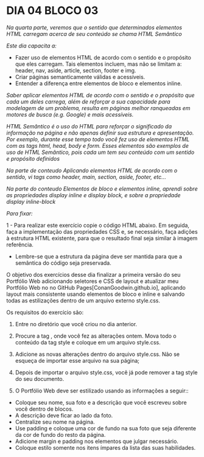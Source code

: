 # DIA 04 BLOCO 03

_Na quarta parte, veremos que o sentido que determinados elementos HTML carregam acerca de seu conteúdo se chama HTML Semântico_

_Este dia capacita a:_

* Fazer uso de elementos HTML de acordo com o sentido e o propósito que eles carregam. Tais elementos incluem, mas não se limitam a: header, nav, aside, article, section, footer e img.
* Criar páginas semanticamente válidas e acessíveis.
* Entender a diferença entre elementos de bloco e elementos inline.

_Saber aplicar elementos HTML de acordo com o sentido e o propósito que cada um deles carrega, além de reforçar a sua capacidade para modelagem de um problema, resulta em páginas melhor ranqueadas em motores de busca (e.g. Google) e mais acessíveis._

_HTML Semântico é o uso do HTML para reforçar o significado da informação na página e não apenas definir sua estrutura e apresentação. Por exemplo, durante esse tempo todo você fez uso de elementos HTML com as tags html, head, body e form. Esses elementos são exemplos de uso de HTML Semântico, pois cada um tem seu conteúdo com um sentido e propósito definidos_

_Na parte de conteudo Aplicando elementos HTML de acordo com o sentido, vi tags como header, main, section, aside, footer, etc..._

_Na parte do conteudo Elementos de bloco e elementos inline, aprendi sobre as propriedades display inline e display block, e sobre a propriedade display inline-block_

_Para fixar:_

1 - Para realizar este exercício copie o código HTML abaixo. Em seguida, faça a implementação das propriedades CSS e, se necessário, faça adições à estrutura HTML existente, para que o resultado final seja similar à imagem referência.

  * Lembre-se que a estrutura da página deve ser mantida para que a semântica do código seja preservada.


O objetivo dos exercí­cios desse dia finalizar a primeira versão do seu Portfólio Web adicionando seletores e CSS de layout e atualizar meu Portfólio Web no no GitHub Pages[ConanGoodwin.github.io], aplicando layout mais consistente usando elementos de bloco e inline e salvando todas as estilizações dentro de um arquivo externo style.css.

Os requisitos do exercício são:

1. Entre no diretório que você criou no dia anterior.

2. Procure a tag <style></style>, onde você fez as alterações ontem. Mova todo o conteúdo da tag style e coloque em um arquivo style.css.

3. Adicione as novas alterações dentro do arquivo style.css.
Não se esqueça de importar esse arquivo na sua página;

4. Depois de importar o arquivo style.css, você já pode remover a tag style do seu documento.

5. O Portfólio Web deve ser estilizado usando as informações a seguir::
  * Coloque seu nome, sua foto e a descrição que você escreveu sobre você dentro de blocos.
  * A descrição deve ficar ao lado da foto.
  * Centralize seu nome na página.
  * Use padding e coloque uma cor de fundo na sua foto que seja diferente da cor de fundo do resto da página.
  * Adicione margin e padding nos elementos que julgar necessário.
  * Coloque estilo somente nos itens ímpares da lista das suas habilidades.
